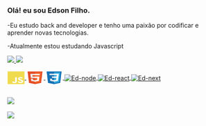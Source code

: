 ### Olá! eu sou Edson Filho.

 -Eu estudo back and developer e tenho uma paixão por codificar e aprender novas tecnologias.

-Atualmente estou estudando Javascript


<div>
  <a href="https://github.com/eddmgs">
  <img height="150em" src="https://github-readme-stats.vercel.app/api?username=eddmgs&show_icons=true&theme=dark&include_all_commits=true&count_private=true"/>
  <img height="150em" src="https://github-readme-stats.vercel.app/api/top-langs/?username=eddmgs&layout=compact&langs_count=7&theme=dark"/>
</div>
	
	
<div style="display: inline_block"><br>
  <img align="center" alt="Ed-Js" height="30" width="40" src="https://raw.githubusercontent.com/devicons/devicon/master/icons/javascript/javascript-plain.svg">
  <img align="center" alt="Ed-HTML" height="30" width="40" src="https://raw.githubusercontent.com/devicons/devicon/master/icons/html5/html5-original.svg">
  <img align="center" alt="Ed-CSS" height="30" width="40" src="https://raw.githubusercontent.com/devicons/devicon/master/icons/css3/css3-original.svg">
	<img align="center" alt="Ed-node" height="30" width="40" src="https://cdn.jsdelivr.net/gh/devicons/devicon/icons/nodejs/nodejs-original.svg" >
	<img align="center" alt= "Ed-react" height="30" width="40" src="https://cdn.jsdelivr.net/gh/devicons/devicon/icons/react/react-original.svg" > 
	<img align="center" alt= "Ed-next" height="30" width="40" src="https://cdn.jsdelivr.net/gh/devicons/devicon/icons/nextjs/nextjs-original.svg">
</div>
	
##

	
<div> 
	
  <a href="https://www.instagram.com/eddmgs/" target="_blank"><img src="https://img.shields.io/badge/-Instagram-%23E4405F?style=for-the-badge&logo=instagram&logoColor=white" target="_blank"></a>

  <a href="https://www.linkedin.com/feed/" target="_blank"><img src="https://img.shields.io/badge/-LinkedIn-%230077B5?style=for-the-badge&logo=linkedin&logoColor=white" target="_blank"></a> 
	
	
